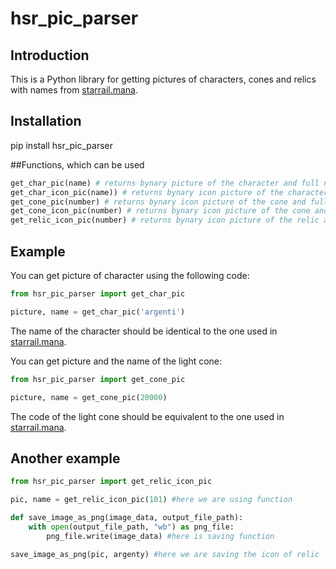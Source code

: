 # hsr_pic_parser

## Introduction

This is a Python library for getting pictures of characters, cones and relics with names from [starrail.mana](https://starrail.mana.wiki/).


## Installation

pip install hsr_pic_parser


##Functions, which can be used

```python
get_char_pic(name) # returns bynary picture of the character and full name of the character
get_char_icon_pic(name)) # returns bynary icon picture of the character and full name of the character
get_cone_pic(number) # returns bynary icon picture of the cone and full name of cone
get_cone_icon_pic(number) # returns bynary icon picture of the cone and full name of cone
get_relic_icon_pic(number) # returns bynary icon picture of the relic and full name
```

## Example

You can get picture of character using the following code:

```python
from hsr_pic_parser import get_char_pic

picture, name = get_char_pic('argenti')
```
The name of the character should be identical to the one used in [starrail.mana](https://starrail.mana.wiki/).

You can get picture and the name of the light cone:

```python
from hsr_pic_parser import get_cone_pic

picture, name = get_cone_pic(20000)
```
The code of the light cone should be equivalent to the one used in [starrail.mana](https://starrail.mana.wiki/).

## Another example
```python
from hsr_pic_parser import get_relic_icon_pic

pic, name = get_relic_icon_pic(101) #here we are using function

def save_image_as_png(image_data, output_file_path):
    with open(output_file_path, "wb") as png_file:
        png_file.write(image_data) #here is saving function 

save_image_as_png(pic, argenty) #here we are saving the icon of relic
```


